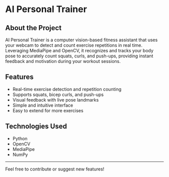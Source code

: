 # AI Personal Trainer

## About the Project
AI Personal Trainer is a computer vision-based fitness assistant that uses your webcam to detect and count exercise repetitions in real time. Leveraging MediaPipe and OpenCV, it recognizes and tracks your body pose to accurately count squats, curls, and push-ups, providing instant feedback and motivation during your workout sessions.

## Features
- Real-time exercise detection and repetition counting
- Supports squats, bicep curls, and push-ups
- Visual feedback with live pose landmarks
- Simple and intuitive interface
- Easy to extend for more exercises

## Technologies Used
- Python
- OpenCV
- MediaPipe
- NumPy

---

Feel free to contribute or suggest new features!
